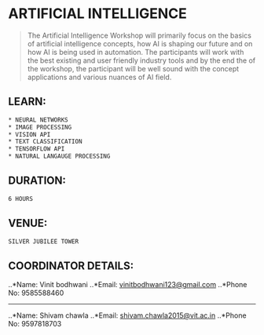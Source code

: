 # ARTIFICIAL INTELLIGENCE

> The Artificial Intelligence Workshop will primarily focus on the basics of artificial intelligence concepts, how AI is shaping our future and on how AI is being used in automation. The participants will work with the best existing and user friendly industry tools and by the end the of the workshop, the participant will be well sound with the concept applications and various nuances of AI field.

## LEARN:
```sh
* NEURAL NETWORKS
* IMAGE PROCESSING
* VISION API
* TEXT CLASSIFICATION
* TENSORFLOW API
* NATURAL LANGAUGE PROCESSING
```
## DURATION:

```sh
6 HOURS
```

## VENUE:

```sh
SILVER JUBILEE TOWER
```
## COORDINATOR DETAILS:

..*Name: Vinit bodhwani
..*Email: vinitbodhwani123@gmail.com 
..*Phone No: 9585588460
- - - -
..*Name: Shivam chawla 
..*Email: shivam.chawla2015@vit.ac.in 
..*Phone No: 9597818703 
